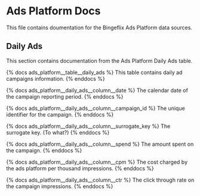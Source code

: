 # Ads Platform Docs
This file contains doumentation for the Bingeflix Ads Platform data sources.

## Daily Ads
This section contains documentation from the Ads Platform Daily Ads table.

{% docs ads_platform__table__daily_ads %}
This table contains daily ad campaigns information.
{% enddocs %}

{% docs ads_platform__daily_ads__column__date %}
The calendar date of the campaign reporting period.
{% enddocs %}

{% docs ads_platform__daily_ads__column__campaign_id %}
The unique identifier for the campaign.
{% enddocs %}

{% docs ads_platform__daily_ads__column__surrogate_key %}
The surrogate key. (To what?)
{% enddocs %}

{% docs ads_platform__daily_ads__column__spend %}
The amount spent on the campaign.
{% enddocs %}

{% docs ads_platform__daily_ads__column__cpm %}
The cost charged by the ads platform per thousand impressions.
{% enddocs %}

{% docs ads_platform__daily_ads__column__ctr %}
The click through rate on the campaign impressions.
{% enddocs %}

